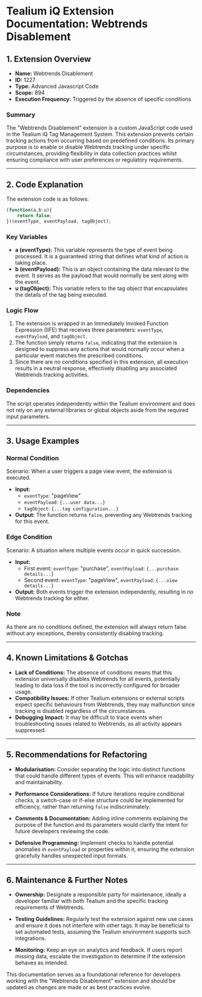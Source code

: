 # Tealium iQ Extension Documentation: Webtrends Disablement

## 1. Extension Overview

- **Name:** Webtrends Disablement
- **ID:** 1227
- **Type:** Advanced Javascript Code
- **Scope:** 894
- **Execution Frequency:** Triggered by the absence of specific conditions

### Summary
The "Webtrends Disablement" extension is a custom JavaScript code used in the Tealium iQ Tag Management System. This extension prevents certain tracking actions from occurring based on predefined conditions. Its primary purpose is to enable or disable Webtrends tracking under specific circumstances, providing flexibility in data collection practices whilst ensuring compliance with user preferences or regulatory requirements.

---

## 2. Code Explanation

The extension code is as follows:

```javascript
(function(a,b,u){
    return false;
})(eventType, eventPayload, tagObject);
```

### Key Variables
- **a (eventType):** This variable represents the type of event being processed. It is a guaranteed string that defines what kind of action is taking place.
- **b (eventPayload):** This is an object containing the data relevant to the event. It serves as the payload that would normally be sent along with the event.
- **u (tagObject):** This variable refers to the tag object that encapsulates the details of the tag being executed.

### Logic Flow
1. The extension is wrapped in an Immediately Invoked Function Expression (IIFE) that receives three parameters: `eventType`, `eventPayload`, and `tagObject`.
2. The function simply returns `false`, indicating that the extension is designed to suppress any actions that would normally occur when a particular event matches the prescribed conditions.
3. Since there are no conditions specified in this extension, all execution results in a neutral response, effectively disabling any associated Webtrends tracking activities.

### Dependencies
The script operates independently within the Tealium environment and does not rely on any external libraries or global objects aside from the required input parameters.

---

## 3. Usage Examples

### Normal Condition
Scenario: When a user triggers a page view event, the extension is executed.
- **Input:** 
   - `eventType`: "pageView"
   - `eventPayload`: `{...user data...}`
   - `tagObject`: `{...tag configuration...}`
- **Output:** The function returns `false`, preventing any Webtrends tracking for this event.

### Edge Condition
Scenario: A situation where multiple events occur in quick succession.
- **Input:** 
   - First event: `eventType`: "purchase", `eventPayload`: `{...purchase details...}`
   - Second event: `eventType`: "pageView", `eventPayload`: `{...view details...}`
- **Output:** Both events trigger the extension independently, resulting in no Webtrends tracking for either.

### Note
As there are no conditions defined, the extension will always return false without any exceptions, thereby consistently disabling tracking.

---

## 4. Known Limitations & Gotchas

- **Lack of Conditions:** The absence of conditions means that this extension universally disables Webtrends for all events, potentially leading to data loss if the tool is incorrectly configured for broader usage.
- **Compatibility Issues:** If other Tealium extensions or external scripts expect specific behaviours from Webtrends, they may malfunction since tracking is disabled regardless of the circumstances.
- **Debugging Impact:** It may be difficult to trace events when troubleshooting issues related to Webtrends, as all activity appears suppressed.

---

## 5. Recommendations for Refactoring

- **Modularisation:** Consider separating the logic into distinct functions that could handle different types of events. This will enhance readability and maintainability.
  
- **Performance Considerations:** If future iterations require conditional checks, a switch-case or if-else structure could be implemented for efficiency, rather than returning `false` indiscriminately.
  
- **Comments & Documentation:** Adding inline comments explaining the purpose of the function and its parameters would clarify the intent for future developers reviewing the code.

- **Defensive Programming:** Implement checks to handle potential anomalies in `eventPayload` or properties within it, ensuring the extension gracefully handles unexpected input formats.

---

## 6. Maintenance & Further Notes

- **Ownership:** Designate a responsible party for maintenance, ideally a developer familiar with both Tealium and the specific tracking requirements of Webtrends.
  
- **Testing Guidelines:** Regularly test the extension against new use cases and ensure it does not interfere with other tags. It may be beneficial to set automated tests, assuming the Tealium environment supports such integrations.
  
- **Monitoring:** Keep an eye on analytics and feedback. If users report missing data, escalate the investigation to determine if the extension behaves as intended.

This documentation serves as a foundational reference for developers working with the "Webtrends Disablement" extension and should be updated as changes are made or as best practices evolve.